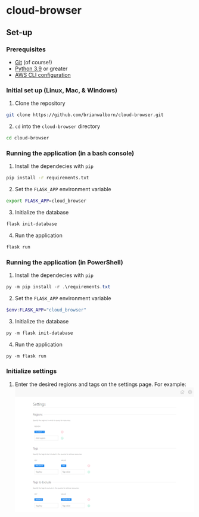 # cloud-browser
## Set-up
### Prerequisites
- [Git](https://git-scm.com/downloads) (of course!)
- [Python 3.9](https://www.python.org/downloads/release/python-395/) or greater
- [AWS CLI configuration](https://docs.aws.amazon.com/cli/latest/userguide/cli-configure-quickstart.html#cli-configure-quickstart-config)
### Initial set up (Linux, Mac, & Windows)
1. Clone the repository
```sh
git clone https://github.com/brianwalborn/cloud-browser.git
```
2. `cd` into the `cloud-browser` directory
```sh
cd cloud-browser
```
### Running the application (in a bash console)
1. Install the dependecies with `pip`
```sh
pip install -r requirements.txt
```
2. Set the `FLASK_APP` environment variable
```sh
export FLASK_APP=cloud_browser
```
3. Initialize the database
```sh
flask init-database
```
4. Run the application
```sh
flask run
```
### Running the application (in PowerShell)
1. Install the dependecies with `pip`
```powershell
py -m pip install -r .\requirements.txt
```
2. Set the `FLASK_APP` environment variable
```powershell
$env:FLASK_APP="cloud_browser"
```
3. Initialize the database
```powershell
py -m flask init-database
```
4. Run the application
```powershell
py -m flask run
```
### Initialize settings
1. Enter the desired regions and tags on the settings page. For example:
![alt text](cloud_browser/static/images/settings.png)
